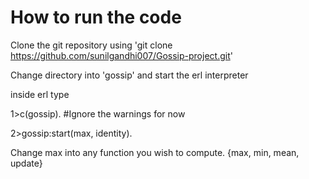 How to run the code
===================

Clone the git repository using 'git clone https://github.com/sunilgandhi007/Gossip-project.git'

Change directory into 'gossip' and start the erl interpreter

inside erl type 

1>c(gossip). #Ignore the warnings for now

2>gossip:start(max, identity).

Change max into any function you wish to compute. {max, min, mean, update}

